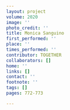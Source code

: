 ```yaml
---
layout: project
volume: 2020
image: ''
photo_credit: ''
title: Monica Sanguino
first_performed: ''
place: ''
times_performed: ''
contributor: TOGETHER
collaborators: []
home: ''
links: []
contact: ''
footnote: ''
tags: []
pages: 772-773

---
```




